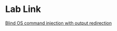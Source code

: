 # Lab Link

[Blind OS command injection with output redirection](https://portswigger.net/web-security/os-command-injection/lab-blind-output-redirection)
